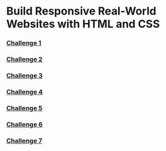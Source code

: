 # Build Responsive Real-World Websites with HTML and CSS

### [Challenge 1](./01-Challenges/)

### [Challenge 2](./02-Challenges/)

### [Challenge 3](./03-Challenges/)

### [Challenge 4](./04-Challenges/)

### [Challenge 5](./05-Challenges/)

### [Challenge 6](./06-Challenges/)

### [Challenge 7](./07-Challenges/)
